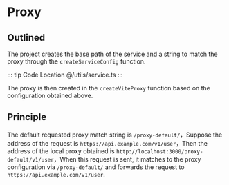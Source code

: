 # Proxy

## Outlined

The project creates the base path of the service and a string to match the proxy through the `createServiceConfig` function.

::: tip Code Location
@/utils/service.ts
:::

The proxy is then created in the `createViteProxy` function based on the configuration obtained above.

## Principle

The default requested proxy match string is `/proxy-default/`，Suppose the address of the request is `https://api.example.com/v1/user`，Then the address of the local proxy obtained is `http://localhost:3000/proxy-default/v1/user`，When this request is sent, it matches to the proxy configuration via `/proxy-default/` and forwards the request to `https://api.example.com/v1/user`.
